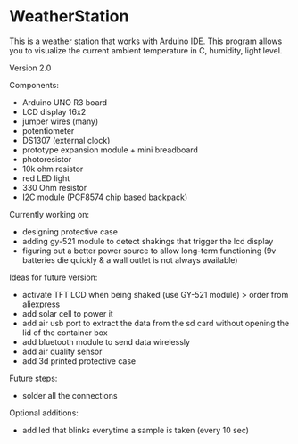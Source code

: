 # WeatherStation
This is a weather station that works with Arduino IDE.
This program allows you to visualize the current ambient temperature in C, humidity, light level.  

Version 2.0

Components:
- Arduino UNO R3 board
- LCD display 16x2
- jumper wires (many)
- potentiometer 
- DS1307 (external clock)
- prototype expansion module + mini breadboard
- photoresistor
- 10k ohm resistor
- red LED light
- 330 Ohm resistor
- I2C module (PCF8574 chip based backpack)

Currently working on:
- designing protective case
- adding gy-521 module to detect shakings that trigger the lcd display
- figuring out a better power source to allow long-term functioning (9v batteries die quickly & a wall outlet is not always available)


Ideas for future version:
- activate TFT LCD when being shaked (use GY-521 module) > order from aliexpress
- add solar cell to power it
- add air usb port to extract the data from the sd card without opening the lid of the container box
- add bluetooth module to send data wirelessly
- add air quality sensor
- add 3d printed protective case

Future steps:
- solder all the connections 

Optional additions: 
- add led that blinks everytime a sample is taken (every 10 sec)
